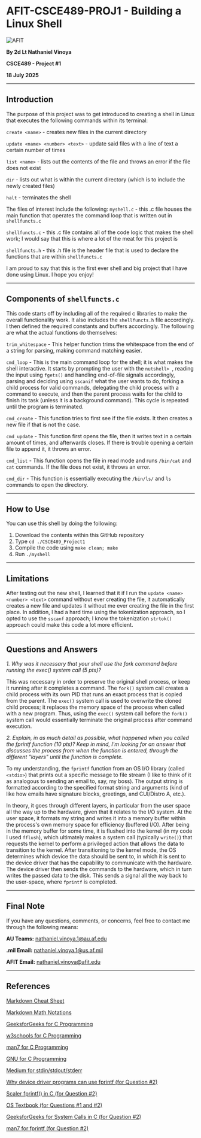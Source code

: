 # AFIT-CSCE489-PROJ1 - Building a Linux Shell

![AFIT](https://www.afit.edu/images/seals/fp_ENG_w.png)

**By 2d Lt Nathaniel Vinoya**

**CSCE489 - Project #1**

**18 July 2025**

------------------

## Introduction

The purpose of this project was to get introduced to creating a shell in Linux that executes the following commands within its terminal:

`create <name>` - creates new files in the current directory

`update <name> <number> <text>` - update said files with a line of text a certain number of times

`list <name>` - lists out the contents of the file and throws an error if the file does not exist

`dir` - lists out what is within the current directory (which is to include the newly created files)

`halt` - terminates the shell


The files of interest include the following:
`myshell.c` - this .c file houses the main function that operates the command loop that is written out in `shellfuncts.c`

`shellfuncts.c` - this .c file contains all of the code logic that makes the shell work; I would say that this is where a lot of the meat for this project is

`shellfuncts.h` - this .h file is the header file that is used to declare the functions that are within `shellfuncts.c`

I am proud to say that this is the first ever shell and big project that I have done using Linux. I hope you enjoy!

------------------

## Components of `shellfuncts.c`

This code starts off by including all of the required c libraries to make the overall functionality work. It also includes the `shellfuncts.h` file accordingly. I then defined the required constants and buffers accordingly. The following are what the actual functions do themselves:

`trim_whitespace` - This helper function trims the whitespace from the end of a string for parsing, making command matching easier.

`cmd_loop` - This is the main command loop for the shell; it is what makes the shell interactive. It starts by prompting the user with the `nutshell> `, reading the input using `fgets()` and handling end-of-file signals accordingly, parsing and deciding using `sscanif` what the user wants to do, forking a child process for valid commands, delegating the child process with a command to execute, and then the parent process waits for the child to finish its task (unless it is a background command). This cycle is repeated until the program is terminated.

`cmd_create` - This function tries to first see if the file exists. It then creates a new file if that is not the case.

`cmd_update` - This function first opens the file, then it writes text in a certain amount of times, and afterwards closes. If there is trouble opening a certain file to append it, it throws an error.

`cmd_list` - This function opens the file in read mode and runs `/bin/cat` and `cat` commands. If the file does not exist, it throws an error.

`cmd_dir` - This function is essentially executing the `/bin/ls/` and `ls` commands to open the directory.


------------------

## How to Use

You can use this shell by doing the following:

1. Download the contents within this GitHub repository
2. Type `cd ./CSCE489_Project1`
3. Compile the code using `make clean; make`
4. Run `./myshell`

------------------

## Limitations

After testing out the new shell, I learned that it if I run the `update <name> <number> <text>` command without ever creating the file, it automatically creates a new file and updates it without me ever creating the file in the first place. In addition, I had a hard time using the tokenization approach, so I opted to use the `sscanf` approach; I know the tokenization `strtok()` approach could make this code a lot more efficient.

------------------

## Questions and Answers

*1. Why was it necessary that your shell use the fork command before running the exec() system call (5 pts)?*

This was necessary in order to preserve the original shell process, or keep it running after it completes a command. The `fork()` system call creates a child process with its own PID that runs an exact process that is copied from the parent. The `exec()` system call is used to overwrite the cloned child process; it replaces the memory space of the process when called with a new program. Thus, using the `exec()` system call before the `fork()` system call would essentially terminate the original process after command execution.

*2. Explain, in as much detail as possible, what happened when you called the fprintf function (10 pts)? Keep in mind, I'm looking for an answer that discusses the process from when the function is entered, through the different "layers" until the function is complete.*

To my understanding, the `fprintf` function from an OS I/O library (called `<stdio>`) that prints out a specific message to file stream (I like to think of it as analogous to sending an email to, say, my boss). The output string is formatted according to the specified format string and arguments (kind of like how emails have signature blocks, greetings, and CUI/Distro A, etc.).

In theory, it goes through different layers, in particular from the user space all the way up to the hardware, given that it relates to the I/O system. At the user space, it formats my string and writes it into a memory buffer within the process's own memory space for efficiency (buffered I/O). After being in the memory buffer for some time, it is flushed into the kernel (in my code I used `fflush`), which ultimately makes a system call (typically `write()`) that requests the kernel to perform a privileged action that allows the data to transition to the kernel. After transitioning to the kernel mode, the OS determines which device the data should be sent to, in which it is sent to the device driver that has the capability to communicate with the hardware. The device driver then sends the commands to the hardware, which in turn writes the passed data to the disk. This sends a signal all the way back to the user-space, where `fprintf` is completed.

------------------

## Final Note

If you have any questions, comments, or concerns, feel free to contact me through the following means:

**AU Teams:** nathaniel.vinoya.1@au.af.edu

**.mil Email:** nathaniel.vinoya.1@us.af.mil

**AFIT Email:** nathaniel.vinoya@afit.edu

------------------

## References

[Markdown Cheat Sheet](https://data.templateroller.com/pdf_docs_html/2637/26371/2637133/page_1_thumb_950.png)

[Markdown Math Notations](https://www.upyesp.org/posts/makrdown-vscode-math-notation/)

[GeeksforGeeks for C Programming](https://www.geeksforgeeks.org)

[w3schools for C Programming](https://www.w3schools.com/)

[man7 for C Programming](https://man7.org/linux/man-pages/index.html)

[GNU for C Programming](https://www.gnu.org/software/gnu-c-manual/gnu-c-manual.html)

[Medium for stdin/stdout/stderr](https://medium.com/@c2w.extras/mastering-input-output-and-error-handling-in-c-programming-using-stdin-stdout-and-stderr-3b7cc426ef51)

[Why device driver programs can use fprintf (for Question #2)](https://www.linuxquestions.org/questions/linux-software-2/why-device-driver-programs-can-use-fprintf-4175443108/)

[Scaler fprintf() in C (for Question #2)](https://www.scaler.com/topics/fprintf-in-c/)

[OS Textbook (for Questions #1 and #2)](https://drive.google.com/file/d/1AFRyycszmrdGeOywOkMrV1CxjNg0Qj7P/view?usp=sharing)

[GeeksforGeeks for System Calls in C (for Question #2)](https://www.geeksforgeeks.org/operating-systems/introduction-of-system-call/)

[man7 for fprintf (for Question #2)](https://man7.org/linux/man-pages/man3/fprintf.3.html)

